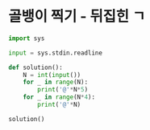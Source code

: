 # 골뱅이 찍기 - 뒤집힌 ㄱ

```python
import sys

input = sys.stdin.readline

def solution():
    N = int(input())
    for _ in range(N):
        print('@'*N*5)
    for _ in range(N*4):
        print('@'*N)

solution()
```


